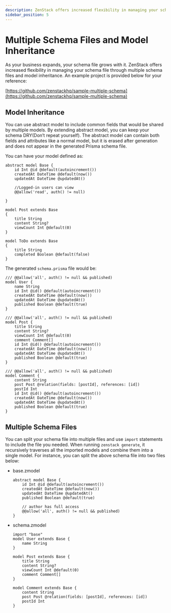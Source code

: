 ```yaml
---
description: ZenStack offers increased flexibility in managing your schema file through multiple schema files and model inheritance.
sidebar_position: 5
---
```

# Multiple Schema Files and Model Inheritance

As your business expands, your schema file grows with it. ZenStack offers increased flexibility in managing your schema file through multiple schema files and model inheritance. An example project is provided below for your reference:

[https://github.com/zenstackhq/sample-multiple-schema](https://github.com/zenstackhq/sample-multiple-schema) 

## Model Inheritance

You can use abstract model to include common fields that would be shared by multiple models.  By extending abstract model, you can keep your schema DRY(Don’t repeat yourself).  The abstract model can contain both fields and attributes like a normal model, but it is erased after generation and does not appear in the generated Prisma schema file.

You can have your model defined as:

```tsx
abstract model Base {
    id Int @id @default(autoincrement())
    createdAt DateTime @default(now())
    updatedAt DateTime @updatedAt()

    //Logged-in users can view
    @@allow('read', auth() != null)

}

model Post extends Base
{
    title String
    content String?
    viewCount Int @default(0)
}

model ToDo extends Base
{
    title String
    completed Boolean @default(false)
}
```

The generated `schema.prisma` file would be:

```zmodel
/// @@allow('all', auth() != null && published)
model User {
    name String
    id Int @id() @default(autoincrement())
    createdAt DateTime @default(now())
    updatedAt DateTime @updatedAt()
    published Boolean @default(true)
}

/// @@allow('all', auth() != null && published)
model Post {
    title String
    content String?
    viewCount Int @default(0)
    comment Comment[]
    id Int @id() @default(autoincrement())
    createdAt DateTime @default(now())
    updatedAt DateTime @updatedAt()
    published Boolean @default(true)
}

/// @@allow('all', auth() != null && published)
model Comment {
    content String
    post Post @relation(fields: [postId], references: [id])
    postId Int
    id Int @id() @default(autoincrement())
    createdAt DateTime @default(now())
    updatedAt DateTime @updatedAt()
    published Boolean @default(true)
}
```

## Multiple Schema Files

You can split your schema file into multiple files and use `import` statements to include the file you needed.  When running `zenstack generate`, it recursively traverses all the imported models and combine them into a single model.  For instance, you can split the above schema file into two files below:

- base.zmodel
    
    ```tsx
    abstract model Base {
        id Int @id @default(autoincrement())
        createdAt DateTime @default(now())
        updatedAt DateTime @updatedAt()
        published Boolean @default(true)
    
        // author has full access
        @@allow('all', auth() != null && published)
    }
    ```
    
- schema.zmodel
    
    ```tsx
    import "base"
    model User extends Base {
        name String
    }
    
    model Post extends Base {
        title String
        content String?
        viewCount Int @default(0)
        comment Comment[]
    }
    
    model Comment extends Base {
        content String
        post Post @relation(fields: [postId], references: [id])
        postId Int
    }
    ```
